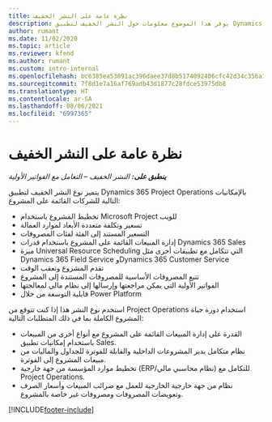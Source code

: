 ```yaml
---
title: نظرة عامة على النشر الخفيف
description: يوفر هذا الموضوع معلومات حول النشر الخفيف لتطبيق Dynamics 365 Project Operations.
author: rumant
ms.date: 11/02/2020
ms.topic: article
ms.reviewer: kfend
ms.author: rumant
ms.custom: intro-internal
ms.openlocfilehash: bc6385ea53091ac396daee37d8b5174092406cfc42d34c356a112f665cd63456
ms.sourcegitcommit: 7f8d1e7a16af769adb43d1877c28fdce53975db8
ms.translationtype: HT
ms.contentlocale: ar-SA
ms.lasthandoff: 08/06/2021
ms.locfileid: "6997365"
---
```

# <a name="lite-deployment-overview"></a>نظرة عامة على النشر الخفيف

_**ينطبق على:** النشر الخفيف – التعامل مع الفواتير الأولية_

يتميز نوع النشر الخفيف لتطبيق Dynamics 365 Project Operations بالإمكانيات التالية للشركات القائمة على المشروع:

- تخطيط المشروع باستخدام Microsoft Project للويب
- تسعير وتكلفة متعددة الأبعاد لموارد العمالة
- التسعير المستند إلى الفئة لفئات المصروفات
- إدارة المبيعات القائمة على المشروع باستخدام قدرات Dynamics 365 Sales
- ميزة Universal Resource Scheduling التي تتكامل مع تطبيقات أخرى مثل Dynamics 365 Field Service وDynamics 365 Customer Service
- تقدم المشروع وتعقب الوقت
- تتبع المصروفات الأساسية للمصروفات المستندة إلى المشروع
- الفواتير الأولية التي يمكن مراجعتها وإرسالها إلى نظام مالي لمعالجتها
- قابلية التوسعة من خلال Power Platform

استخدم نوع النشر هذا إذا كنت تتوقع من Project Operations استخدام دورة حياة المشروع الكاملة بما في ذلك المتطلبات التالية:

- القدرة على إدارة المبيعات القائمة على المشروع مع أنواع أخرى من المبيعات باستخدام إمكانيات تطبيق Sales.
- نظام متكامل يدير المشروعات الداخلية والقابلة للفوترة للجداول والماليات من مبيعات المشروع إلى الفوترة.
- تخطيط موارد المؤسسة من جهة خارجية (ERP/نظام محاسبي مالي) للتكامل مع Project Operations.
- نظام من جهة خارجية الخارجية للعمل مع ضرائب المبيعات وأسعار الصرف وتعويضات المصروفات ومصروفات غير خاصة بالمشروع.


[!INCLUDE[footer-include](../includes/footer-banner.md)]